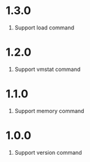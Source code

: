 # 1.3.0

1.  Support load command

# 1.2.0

1.  Support vmstat command

# 1.1.0

1.  Support memory command

# 1.0.0

1.  Support version command
